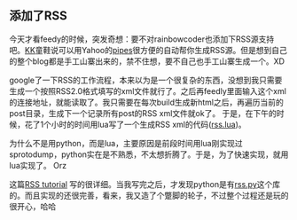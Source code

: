 ## 添加了RSS

今天才看feedy的时候，突发奇想：要不对rainbowcoder也添加下RSS源支持吧。[KK](http://weibo.com/lisphacker?from=myfollow_all)童鞋说可以用Yahoo的[pipes](http://pipes.yahoo.com/pipes/)很方便的自动帮你生成RSS源。但是想到自己的整个blog都是手工山寨出来的，禁不住想，要不自己也手工山寨生成一个。XD

google了一下RSS的工作流程，本来以为是一个很复杂的东西，没想到我只需要生成一个按照RSS2.0格式填写的xml文件就行了。之后再feedly里面输入这个xml的连接地址，就能读取了。我只需要在每次build生成新html之后，再遍历当前的post目录，生成下一个记录所有post的RSS xml文件就ok了。 于是，在下午的时候，花了1个小时的时间用lua写了一个生成RSS xml的代码([rss.lua](https://github.com/lvzixun/rainbowCoder/blob/master/rss.lua))。

为什么不是用python，而是lua，主要原因是前段时间用lua刚实现过sprotodump，python实在是不熟悉，不太想折腾了。于是，为了快速实现，就用lua实现了。 Orz 

这篇[RSS tutorial](https://www.mnot.net/rss/tutorial/) 写的很详细。当我写完之后，才发现python是有[rss.py](https://gist.github.com/mnot/221419)这个库的。而且实现的还很完善，看来，我又造了个蹩脚的轮子，不过整个过程还是玩的很开心，哈哈



